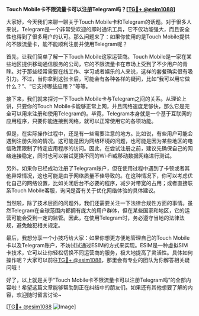**Touch Mobile卡不限流量卡可以注册Telegram吗？[[TG💪+ @esim1088](https://t.me/s/esim1088)]**

大家好，今天我们来聊一聊关于Touch Mobile卡和Telegram的话题。对于很多人来说，Telegram是一个非常受欢迎的即时通讯工具，它不仅功能强大，而且安全性也得到了很多用户的认可。那么问题来了：如果你使用的是Touch Mobile提供的不限流量卡，能不能顺利注册并使用Telegram呢？

首先，让我们简单了解一下Touch Mobile这家运营商。Touch Mobile是一家在某些地区提供移动通信服务的公司，它的不限流量卡在市场上受到了不少用户的青睐。对于那些经常需要在线工作、学习或者娱乐的人来说，这样的套餐确实很有吸引力。不过，当你拿到这张卡后，可能会有各种各样的疑问，比如“我可以用它做什么？”、“它支持哪些应用？”等等。

接下来，我们就来探讨一下Touch Mobile卡与Telegram之间的关系。从理论上讲，只要你的Touch Mobile卡能够正常上网，并且网络速度足够快，那么它是完全可以用来注册和使用Telegram的。毕竟，Telegram本身就是一个基于互联网的应用程序，只要你能连接到网络，就可以正常使用它的各项功能。

但是，在实际操作过程中，还是有一些需要注意的地方。比如说，有些用户可能会遇到注册失败的情况。这可能是因为网络环境的问题，也可能是因为某些地区的电信政策限制了特定应用程序的访问。因此，在尝试注册之前，建议先确保自己的网络连接稳定，同时也可以尝试更换不同的Wi-Fi或移动数据网络进行测试。

另外，如果你已经成功注册了Telegram账户，但在使用过程中遇到了卡顿或者其他异常情况，这也可能是由于网络质量不佳导致的。在这种情况下，你可以考虑优化自己的网络设置，比如关闭后台不必要的程序，减少对带宽的占用；或者直接联系Touch Mobile客服，询问是否有关于优化网络体验的具体建议。

当然啦，除了技术层面的问题外，我们还需要关注一下法律合规性方面的事情。虽然Telegram在全球范围内都拥有庞大的用户群体，但在某些国家和地区，它的运营可能会受到一定的监管。因此，在使用Telegram时，务必遵守当地的法律法规，避免触犯相关规定。

最后，我想分享一个小技巧给大家：如果你想更方便地管理自己的Touch Mobile卡以及Telegram账户，不妨试试通过ESIM的方式来实现。ESIM是一种虚拟SIM卡技术，它可以让你轻松切换不同运营商的服务，极大地提高了灵活性。具体如何操作呢？大家可以前往[TG💪+ @esim1088](https://t.me/s/esim1088)，那里会有专业的团队为你解答相关疑问哦！

好了，以上就是关于“Touch Mobile卡不限流量卡可以注册Telegram吗”的全部内容啦！希望这篇文章能够帮助到正在纠结中的朋友们。如果还有其他想要了解的内容，欢迎随时留言讨论~ 

[[TG💪+ @esim1088](https://t.me/s/esim1088) ![Image](https://i.postimg.cc/4NQfJmqS/Snipaste-2025-05-13-00-14-12.png)]